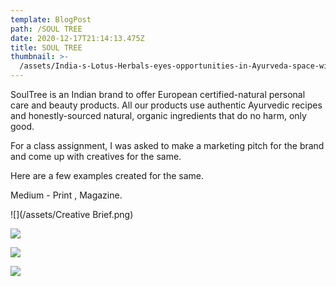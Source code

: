 ```yaml
---
template: BlogPost
path: /SOUL TREE
date: 2020-12-17T21:14:13.475Z
title: SOUL TREE
thumbnail: >-
  /assets/India-s-Lotus-Herbals-eyes-opportunities-in-Ayurveda-space-with-acquisition-of-SoulTree.jpg
---
```

<!--StartFragment-->

SoulTree is an Indian brand to offer European certified-natural personal care and beauty products. All our products use authentic Ayurvedic recipes and honestly-sourced natural, organic ingredients that do no harm, only good.

For a class assignment, I was asked to make a marketing pitch for the brand and come up with creatives for the same.

​Here are a few examples created for the same.

​Medium - Print , Magazine.

![](/assets/Creative Brief.png)

![](/assets/3.png)

![](/assets/2.png)

![](/assets/1.png)

<!--EndFragment-->
